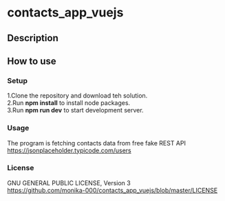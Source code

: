 # contacts_app_vuejs
## Description
## How to use
### Setup
1.Clone the repository and download teh solution.<br>
2.Run **npm install** to install node packages.<br>
3.Run **npm run dev** to start development server. 
### Usage
The program is fetching contacts data from free fake REST API https://jsonplaceholder.typicode.com/users
### License
GNU GENERAL PUBLIC LICENSE, Version 3<br>
https://github.com/monika-000/contacts_app_vuejs/blob/master/LICENSE


